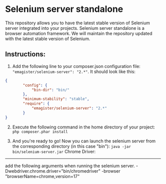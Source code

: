 Selenium server standalone
===============

This repository allows you to have the latest stable version of Selenium server integrated into your projects.
Selenium server standalone is a browser automation framework. We will maintain the repository updated with the latest stable version of Selenium.

Instructions:
-------------

1. Add the following line to your composer.json configuration file: ```"emagister/selenium-server": "2.*"```. It should look like this:
```json
{
        "config": {
            "bin-dir": "bin/"
        },
        "minimum-stability": "stable",
        "require": {
            "emagister/selenium-server": "2.*"
        }
}
```

2. Execute the following command in the home directory of your project: ```php composer.phar install```

3. And you're ready to go! Now you can launch the selenium server from the corresponding directory (in this case "bin"): ```java -jar bin/selenium-server.jar```
Chrome Driver:
______________
add the following arguments when running the selenium server.
-Dwebdriver.chrome.driver="bin/chromedriver" -browser "browserName=chrome,version=17" 


